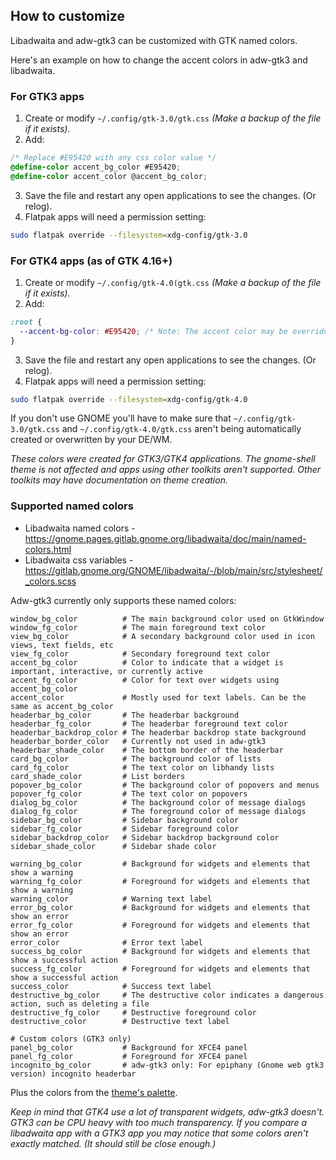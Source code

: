 ## How to customize

Libadwaita and adw-gtk3 can be customized with GTK named colors.

Here's an example on how to change the accent colors in adw-gtk3 and libadwaita.

### For GTK3 apps

1. Create or modify `~/.config/gtk-3.0/gtk.css` *(Make a backup of the file if it exists).*
2. Add:
```css
/* Replace #E95420 with any css color value */
@define-color accent_bg_color #E95420;
@define-color accent_color @accent_bg_color;
```
3. Save the file and restart any open applications to see the changes. (Or relog).
4. Flatpak apps will need a permission setting:
```bash
sudo flatpak override --filesystem=xdg-config/gtk-3.0
```

### For GTK4 apps (as of GTK 4.16+)

1. Create or modify `~/.config/gtk-4.0(gtk.css` *(Make a backup of the file if it exists).*
2. Add:
```css
:root {
  --accent-bg-color: #E95420; /* Note: The accent color may be overridden if you've changed the accent color in gnome-settings. */
}
```
3. Save the file and restart any open applications to see the changes. (Or relog).
4. Flatpak apps will need a permission setting:
```bash
sudo flatpak override --filesystem=xdg-config/gtk-4.0
```

If you don't use GNOME you'll have to make sure that `~/.config/gtk-3.0/gtk.css` and `~/.config/gtk-4.0/gtk.css` aren't being automatically created or overwritten by your DE/WM.

*These colors were created for GTK3/GTK4 applications. The gnome-shell theme is not affected and apps using other toolkits aren't supported. Other toolkits may have documentation on theme creation.*

### Supported named colors

* Libadwaita named colors - https://gnome.pages.gitlab.gnome.org/libadwaita/doc/main/named-colors.html
* Libadwaita css variables - https://gitlab.gnome.org/GNOME/libadwaita/-/blob/main/src/stylesheet/_colors.scss

Adw-gtk3 currently only supports these named colors:

```
window_bg_color          # The main background color used on GtkWindow
window_fg_color          # The main foreground text color
view_bg_color            # A secondary background color used in icon views, text fields, etc
view_fg_color            # Secondary foreground text color
accent_bg_color          # Color to indicate that a widget is important, interactive, or currently active
accent_fg_color          # Color for text over widgets using accent_bg_color
accent_color             # Mostly used for text labels. Can be the same as accent_bg_color
headerbar_bg_color       # The headerbar background
headerbar_fg_color       # The headerbar foreground text color
headerbar_backdrop_color # The headerbar backdrop state background
headerbar_border_color   # Currently not used in adw-gtk3
headerbar_shade_color    # The bottom border of the headerbar
card_bg_color            # The background color of lists
card_fg_color            # The text color on libhandy lists
card_shade_color         # List borders
popover_bg_color         # The background color of popovers and menus
popover_fg_color         # The text color on popovers
dialog_bg_color          # The background color of message dialogs
dialog_fg_color          # The foreground color of message dialogs
sidebar_bg_color         # Sidebar background color
sidebar_fg_color         # Sidebar foreground color
sidebar_backdrop_color   # Sidebar backdrop background color
sidebar_shade_color      # Sidebar shade color

warning_bg_color         # Background for widgets and elements that show a warning
warning_fg_color         # Foreground for widgets and elements that show a warning
warning_color            # Warning text label
error_bg_color           # Background for widgets and elements that show an error
error_fg_color           # Foreground for widgets and elements that show an error
error_color              # Error text label
success_bg_color         # Background for widgets and elements that show a successful action
success_fg_color         # Foreground for widgets and elements that show a successful action
success_color            # Success text label
destructive_bg_color     # The destructive color indicates a dangerous action, such as deleting a file
destructive_fg_color     # Destructive foreground color
destructive_color        # Destructive text label

# Custom colors (GTK3 only)
panel_bg_color           # Background for XFCE4 panel
panel_fg_color           # Foreground for XFCE4 panel
incognito_bg_color       # adw-gtk3 only: For epiphany (Gnome web gtk3 version) incognito headerbar
```

Plus the colors from the [theme's palette](https://github.com/lassekongo83/adw-gtk3/blob/main/gtk/src/adw-gtk3/gtk-3.0/_palette.scss).

*Keep in mind that GTK4 use a lot of transparent widgets, adw-gtk3 doesn't. GTK3 can be CPU heavy with too much transparency. If you compare a libadwaita app with a GTK3 app you may notice that some colors aren't exactly matched. (It should still be close enough.)*
